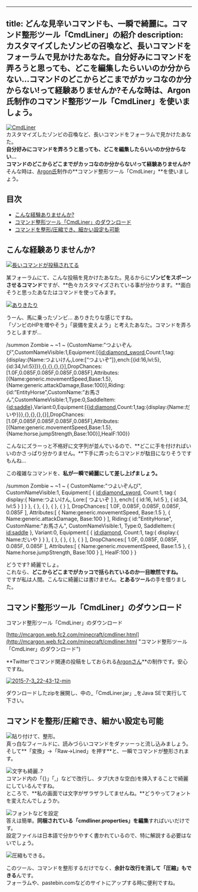
---
title: どんな見辛いコマンドも、一瞬で綺麗に。コマンド整形ツール「CmdLiner」の紹介
description: カスタマイズしたゾンビの召喚など、長いコマンドをフォーラムで見かけたあなた。自分好みにコマンドを弄ろうと思っても、どこを編集したらいいのか分からない…コマンドのどこからどこまでがカッコなのか分からない!って経験ありませんか?そんな時は、Argon氏制作のコマンド整形ツール「CmdLiner」を使いましょう。
---

[![CmdLiner](https://cdn-ak.f.st-hatena.com/images/fotolife/s/sasigume/20210208/20210208132830.png)](#2/d/2d19a90c.png "CmdLiner")  
カスタマイズしたゾンビの召喚など、長いコマンドをフォーラムで見かけたあなた。  
**自分好みにコマンドを弄ろうと思っても、どこを編集したらいいのか分からない…  
コマンドのどこからどこまでがカッコなのか分からない!って経験ありませんか?**  
そんな時は、[Argon氏](https://twitter.com/Argon_MC)制作の**コマンド整形ツール「CmdLiner」**を使いましょう。

## 目次

*   [こんな経験ありませんか?](#ouch)
*   [コマンド整形ツール「CmdLiner」のダウンロード](#download)
*   [コマンドを整形/圧縮でき、細かい設定も可能](#howto-line)

## こんな経験ありませんか?

[![長いコマンドが投稿されてる](https://cdn-ak.f.st-hatena.com/images/fotolife/s/sasigume/20210208/20210208142302.jpg)](#6/4/64c0d43e.jpg "長いコマンドが投稿されてる")

某フォーラムにて、こんな投稿を見かけたあなた。見るからに**ゾンビをスポーンさせるコマンド**ですが、**色々カスタマイズされている事が分かります。**面白そうと思ったあなたはコマンドを使ってみます。

[![ありきたり](https://cdn-ak.f.st-hatena.com/images/fotolife/s/sasigume/20210208/20210208125834.png)](#0/e/0ec6ca40.png "ありきたり")

うーん、馬に乗ったゾンビ… ありきたりな感じですね。  
「ゾンビのHPを増やそう」「装備を変えよう」と考えたあなた。コマンドを弄ろうとしますが…

/summon Zombie ~ ~1 ~ {CustomName:”つよいぞんび”,CustomNameVisible:1,Equipment:\[{[id:diamond\_sword](http://blog.hatena.ne.jp/diamond_sword/),Count:1,tag:{display:{Name:つよいけん,Lore:\[“つよいぞ”\]},ench:\[{id:16,lvl:5},{id:34,lvl:5}\]}},{},{},{},{}\],DropChances:\[1.0F,0.085F,0.085F,0.085F,0.085F\],Attributes:\[{Name:generic.movementSpeed,Base:1.5},{Name:generic.attackDamage,Base:100}\],Riding:{id:”EntityHorse”,CustomName:”お馬さん”,CustomNameVisible:1,Type:0,SaddleItem:{[id:saddle](http://blog.hatena.ne.jp/saddle/)},Variant:0,Equipment:\[{[id:diamond](http://blog.hatena.ne.jp/diamond/),Count:1,tag:{display:{Name:だいや}}},{},{},{},{}\],DropChances:\[1.0F,0.085F,0.085F,0.085F,0.085F\],Attributes:\[{Name:generic.movementSpeed,Base:1.5},{Name:horse.jumpStrength,Base:100}\],HealF:100}}

こんなにズラーっと不格好に文字列が並んでいるので、**どこに手を付ければいいのかさっぱり分かりません。**下手に弄ったらコマンドが駄目になりそうですもんね…

この複雑なコマンドを、**私が一瞬で綺麗にして差し上げましょう。**

/summon Zombie ~ ~1 ~ {
CustomName:"つよいぞんび",
CustomNameVisible:1,
Equipment:\[
{
[id:diamond\_sword](http://blog.hatena.ne.jp/diamond_sword/),
Count:1,
tag:{
display:{
Name:つよいけん,
Lore:\[
つよいぞ
\]
},
ench:\[
{
id:16,
lvl:5
},
{
id:34,
lvl:5
}
\]
}
},
{
},
{
},
{
},
{
}
\],
DropChances:\[
1.0F,
0.085F,
0.085F,
0.085F,
0.085F
\],
Attributes:\[
{
Name:generic.movementSpeed,
Base:1.5
},
{
Name:generic.attackDamage,
Base:100
}
\],
Riding:{
id:"EntityHorse",
CustomName:"お馬さん",
CustomNameVisible:1,
Type:0,
SaddleItem:{
[id:saddle](http://blog.hatena.ne.jp/saddle/)
},
Variant:0,
Equipment:\[
{
[id:diamond](http://blog.hatena.ne.jp/diamond/),
Count:1,
tag:{
display:{
Name:だいや
}
}
},
{
},
{
},
{
},
{
}
\],
DropChances:\[
1.0F,
0.085F,
0.085F,
0.085F,
0.085F
\],
Attributes:\[
{
Name:generic.movementSpeed,
Base:1.5
},
{
Name:horse.jumpStrength,
Base:100
}
\],
HealF:100
}
}

どうです? 綺麗でしょ。  
これなら、**どこからどこまでがカッコで括られているのか一目瞭然ですね。**  
ですが私は人間。こんなに綺麗には書けません。**とあるツール**の手を借りました。

## コマンド整形ツール「CmdLiner」のダウンロード

コマンド整形ツール「CmdLiner」のダウンロード

[http://mcargon.web.fc2.com/minecraft/cmdliner.html](http://mcargon.web.fc2.com/minecraft/cmdliner.html "コマンド整形ツール「CmdLiner」のダウンロード")

**Twitterでコマンド関連の投稿をしておられる[Argonさん](https://twitter.com/Argon_MC)**の制作です。安心ですね。

[![2015-7-3_22-43-12-min](https://cdn-ak.f.st-hatena.com/images/fotolife/s/sasigume/20210208/20210208175610.jpg)](#f/4/f47c8867.jpg "2015-7-3_22-43-12-min")

ダウンロードしたzipを展開し、中の_「CmdLiner.jar」_をJava SEで実行して下さい。

## コマンドを整形/圧縮でき、細かい設定も可能

![貼り付けて、整形。](https://cdn-ak.f.st-hatena.com/images/fotolife/s/sasigume/20210208/20210208133340.jpg)  
真っ白なフィールドに、読みづらいコマンドをダァッーっと流し込みましょう。  
そして**「変換」→「Raw→Lined」を押す**と、一瞬でコマンドが整形されます。

![文字も綺麗..?](https://cdn-ak.f.st-hatena.com/images/fotolife/s/sasigume/20210208/20210208160131.jpg)  
コマンド内の「{}」「,」などで改行し、タブ(大きな空白)を挿入することで綺麗にしているんですね。  
ところで、**私の画面では文字がザラザラしてませんね。**どうやってフォントを変えたんでしょうか。

![フォントなどを設定](https://cdn-ak.f.st-hatena.com/images/fotolife/s/sasigume/20210208/20210208161323.jpg)  
答えは簡単。**同梱されている「cmdliner.properties」を編集**すればいいだけです。  
設定ファイルは日本語で分かりやすく書かれているので、特に解説する必要はないでしょう。

![圧縮もできる。](https://cdn-ak.f.st-hatena.com/images/fotolife/s/sasigume/20210208/20210208144913.jpg)

このツール、コマンドを整形するだけでなく、**余計な改行を消して「圧縮」もできる**んです。  
フォーラムや、pastebin.comなどのサイトにアップする時に便利ですね。
